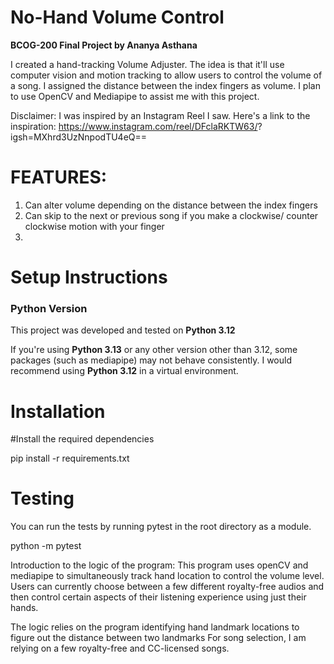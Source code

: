 # No-Hand Volume Control
**BCOG-200 Final Project by Ananya Asthana**

I created a hand-tracking Volume Adjuster. The idea is that it'll use computer vision and motion tracking to allow users to control the volume of a song. I assigned the  distance between the index fingers as volume. I plan to use OpenCV and Mediapipe to assist me with this project.

Disclaimer: I was inspired by an Instagram Reel I saw. Here's a link to the inspiration: https://www.instagram.com/reel/DFclaRKTW63/?
igsh=MXhrd3UzNnpodTU4eQ==

# FEATURES:
1) Can alter volume depending on the distance between the index fingers
2) Can skip to the next or previous song if you make a clockwise/ counter clockwise motion with your finger
3) 
# Setup Instructions

### Python Version

This project was developed and tested on **Python 3.12**

If you're using **Python 3.13** or any other version other than 3.12, some packages (such as mediapipe) may not behave consistently. I would recommend using **Python 3.12** in a virtual environment.


# Installation

#Install the required dependencies

pip install -r requirements.txt

# Testing

You can run the tests by running pytest in the root directory as a module.

python -m pytest

Introduction to the logic of the program: 
This program uses openCV and mediapipe to simultaneously track hand location to control the volume level. Users can currently choose between a few different royalty-free audios and then control certain aspects of their listening experience using just their hands. 

The logic relies on the program identifying hand landmark locations to figure out the distance between two landmarks For song selection, I am relying on a few royalty-free and CC-licensed songs. 
